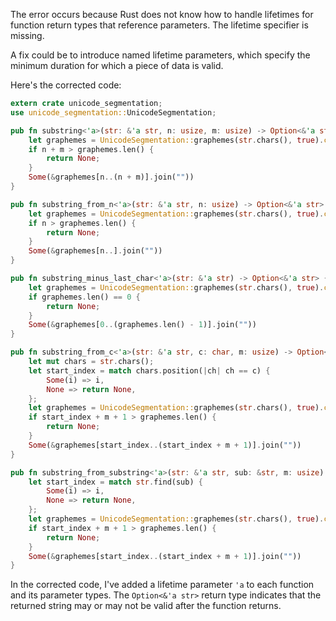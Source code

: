 The error occurs because Rust does not know how to handle lifetimes for function return types that reference parameters. The lifetime specifier is missing.

A fix could be to introduce named lifetime parameters, which specify the minimum duration for which a piece of data is valid.

Here's the corrected code:

```rs
extern crate unicode_segmentation;
use unicode_segmentation::UnicodeSegmentation;

pub fn substring<'a>(str: &'a str, n: usize, m: usize) -> Option<&'a str> {
    let graphemes = UnicodeSegmentation::graphemes(str.chars(), true).collect::<Vec<&'a str>>();
    if n + m > graphemes.len() {
        return None;
    }
    Some(&graphemes[n..(n + m)].join(""))
}

pub fn substring_from_n<'a>(str: &'a str, n: usize) -> Option<&'a str> {
    let graphemes = UnicodeSegmentation::graphemes(str.chars(), true).collect::<Vec<&'a str>>();
    if n > graphemes.len() {
        return None;
    }
    Some(&graphemes[n..].join(""))
}

pub fn substring_minus_last_char<'a>(str: &'a str) -> Option<&'a str> {
    let graphemes = UnicodeSegmentation::graphemes(str.chars(), true).collect::<Vec<&'a str>>();
    if graphemes.len() == 0 {
        return None;
    }
    Some(&graphemes[0..(graphemes.len() - 1)].join(""))
}

pub fn substring_from_c<'a>(str: &'a str, c: char, m: usize) -> Option<&'a str> {
    let mut chars = str.chars();
    let start_index = match chars.position(|ch| ch == c) {
        Some(i) => i,
        None => return None,
    };
    let graphemes = UnicodeSegmentation::graphemes(str.chars(), true).collect::<Vec<&'a str>>();
    if start_index + m + 1 > graphemes.len() {
        return None;
    }
    Some(&graphemes[start_index..(start_index + m + 1)].join(""))
}

pub fn substring_from_substring<'a>(str: &'a str, sub: &str, m: usize) -> Option<&'a str> {
    let start_index = match str.find(sub) {
        Some(i) => i,
        None => return None,
    };
    let graphemes = UnicodeSegmentation::graphemes(str.chars(), true).collect::<Vec<&'a str>>();
    if start_index + m + 1 > graphemes.len() {
        return None;
    }
    Some(&graphemes[start_index..(start_index + m + 1)].join(""))
}
```

In the corrected code, I've added a lifetime parameter `'a` to each function and its parameter types. The `Option<&'a str>` return type indicates that the returned string may or may not be valid after the function returns.

